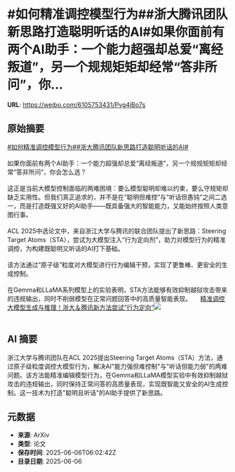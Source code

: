 # #如何精准调控模型行为##浙大腾讯团队新思路打造聪明听话的AI#如果你面前有两个AI助手：一个能力超强却总爱“离经叛道”，另一个规规矩矩却经常“答非所问”，你...

**URL**: https://weibo.com/6105753431/Pvg4jBo7s

## 原始摘要

<a href="https://m.weibo.cn/search?containerid=231522type%3D1%26t%3D10%26q%3D%23%E5%A6%82%E4%BD%95%E7%B2%BE%E5%87%86%E8%B0%83%E6%8E%A7%E6%A8%A1%E5%9E%8B%E8%A1%8C%E4%B8%BA%23&amp;extparam=%23%E5%A6%82%E4%BD%95%E7%B2%BE%E5%87%86%E8%B0%83%E6%8E%A7%E6%A8%A1%E5%9E%8B%E8%A1%8C%E4%B8%BA%23" data-hide=""><span class="surl-text">#如何精准调控模型行为#</span></a><a href="https://m.weibo.cn/search?containerid=231522type%3D1%26t%3D10%26q%3D%23%E6%B5%99%E5%A4%A7%E8%85%BE%E8%AE%AF%E5%9B%A2%E9%98%9F%E6%96%B0%E6%80%9D%E8%B7%AF%E6%89%93%E9%80%A0%E8%81%AA%E6%98%8E%E5%90%AC%E8%AF%9D%E7%9A%84AI%23&amp;extparam=%23%E6%B5%99%E5%A4%A7%E8%85%BE%E8%AE%AF%E5%9B%A2%E9%98%9F%E6%96%B0%E6%80%9D%E8%B7%AF%E6%89%93%E9%80%A0%E8%81%AA%E6%98%8E%E5%90%AC%E8%AF%9D%E7%9A%84AI%23" data-hide=""><span class="surl-text">#浙大腾讯团队新思路打造聪明听话的AI#</span></a><br><br>如果你面前有两个AI助手：一个能力超强却总爱“离经叛道”，另一个规规矩矩却经常“答非所问”，你会怎么选？<br><br>这正是当前大模型控制面临的两难困境：要么模型聪明却难以约束，要么守规矩却缺乏实用性。但我们真正追求的，并不是在“聪明但难控”与“听话但愚钝”之间二选一，而是打造既强又好的AI助手——既具备强大的智能能力，又能始终按照人类意图行事。<br><br>ACL 2025中选论文中，来自浙江大学与腾讯的联合团队提出了新思路：Steering Target Atoms（STA），尝试为大模型注入“行为定向剂”，助力对模型行为的精准调控，为构建既聪明又听话的AI打下基础。<br><br>该方法通过“原子级”粒度对大模型进行行为编辑干预，实现了更鲁棒、更安全的生成控制。<br><br>在Gemma和LLaMA系列模型上的实验表明，STA方法能够有效抑制越狱攻击带来的违规输出，同时不削弱模型在正常问题回答中的高质量智能表现。 <a href="https://weibo.com/ttarticle/p/show?id=2309405174499397468337" data-hide=""><span class="url-icon"><img style="width: 1rem;height: 1rem" src="https://h5.sinaimg.cn/upload/2015/09/25/3/timeline_card_small_article_default.png" referrerpolicy="no-referrer"></span><span class="surl-text">精准调控大模型生成与推理！浙大＆腾讯新方法尝试“行为定向”</span></a><img style="" src="https://tvax4.sinaimg.cn/large/006Fd7o3gy1i25f7z039gj30rs0fm41n.jpg" referrerpolicy="no-referrer"><br><br>

## AI 摘要

浙江大学与腾讯团队在ACL 2025提出Steering Target Atoms（STA）方法，通过原子级粒度调控大模型行为，解决AI"能力强但难控制"与"听话但能力弱"的两难问题。该方法能精准编辑模型行为，在Gemma和LLaMA模型实验中有效抑制越狱攻击的违规输出，同时保持正常问答的高质量表现，实现既智能又安全的AI生成控制。这一技术为打造"聪明且听话"的AI助手提供了新思路。

## 元数据

- **来源**: ArXiv
- **类型**: 论文
- **保存时间**: 2025-06-06T06:02:42Z
- **目录日期**: 2025-06-06
